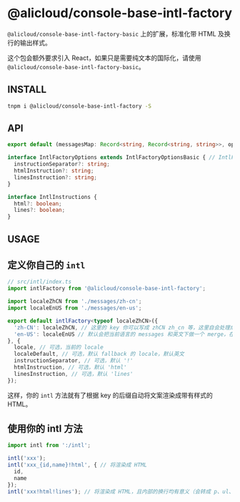 # @alicloud/console-base-intl-factory

`@alicloud/console-base-intl-factory-basic` 上的扩展，标准化带 HTML 及换行的输出样式。

这个包会额外要求引入 React，如果只是需要纯文本的国际化，请使用 `@alicloud/console-base-intl-factory-basic`。

## INSTALL

```bash
tnpm i @alicloud/console-base-intl-factory -S
```

## API

```typescript
export default (messagesMap: Record<string, Record<string, string>>, options?: IntlFactoryOptions) => <V extends {} = {}, T = string>(id: string, values?: V, instructionsExtra?: IntlInstructions) => T;

interface IntlFactoryOptions extends IntlFactoryOptionsBasic { // IntlFactoryOptionsBasic from @alicloud/console-base-intl-factory-basic
  instructionSeparator?: string;
  htmlInstruction?: string;
  linesInstruction?: string;
}

interface IntlInstructions {
  html?: boolean;
  lines?: boolean;
}
```

## USAGE

## 定义你自己的 `intl`

```typescript
// src/intl/index.ts
import intlFactory from '@alicloud/console-base-intl-factory';

import localeZhCN from './messages/zh-cn';
import localeEnUS from './messages/en-us';

export default intlFactory<typeof localeZhCN>({
  'zh-CN': localeZhCN, // 这里的 key 你可以写成 zhCN zh_cn 等，这里自会处理成 kebab-case 的 'zh-cn'
  'en-US': localeEnUS // 默认会把当前语言的 messages 和英文下做一个 merge，在当前语言下找不到的 message 会 fallback 为英文
}, {
  locale, // 可选，当前的 locale
  localeDefault, // 可选，默认 fallback 的 locale，默认英文
  instructionSeparator, // 可选，默认 '!'
  htmlInstruction, // 可选，默认 'html'
  linesInstruction, // 可选，默认 'lines'
});
```

这样，你的 `intl` 方法就有了根据 key 的后缀自动将文案渲染成带有样式的 HTML。

## 使用你的 intl 方法

```typescript
import intl from ':/intl';

intl('xxx');
intl('xxx_{id,name}!html', { // 将渲染成 HTML
  id,
  name
});
intl('xxx!html!lines'); // 将渲染成 HTML，且内部的换行均有意义（会转成 p、ul、ol 等）
```
